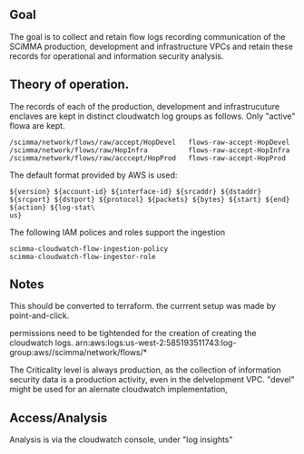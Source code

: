 Goal
----
The goal is to collect and retain flow logs recording communication of
the SCiMMA production, development and infrastructure VPCs and retain
these records for operational and information security analysis.


Theory of operation.
--------------------
The records of each of the production, development and infrastrucuture
enclaves are kept in distinct cloudwatch log groups as follows.
Only "active" flowa are kept. 

```
/scimma/network/flows/raw/accept/HopDevel   flows-raw-accept-HopDevel  
/scimma/network/flows/raw/HopInfra          flows-raw-accept-HopInfra
/scimma/network/flows/raw/acccept/HopProd   flows-raw-accept-HopProd

```

The default format provided by AWS is used:

```
${version} ${account-id} ${interface-id} ${srcaddr} ${dstaddr} ${srcport} ${dstport} ${protocol} ${packets} ${bytes} ${start} ${end} ${action} ${log-stat\
us}
```

The following IAM polices and roles support the ingestion
```
scimma-cloudwatch-flow-ingestion-policy
scimma-cloudwatch-flow-ingestor-role
```
Notes
-----

This should be converted to terraform. the currrent setup  was made by point-and-click.

permissions need to be tightended for the creation of creating the cloudwatch logs. 
arn:aws:logs:us-west-2:585193511743:log-group:aws//scimma/network/flows/*

The Criticality level is always production, as the collection of 
information security data is a production activity, even in the
delvelopment VPC. "devel" might be used for an alernate cloudwatch
implementation,


Access/Analysis
---------------

Analysis is via the cloudwatch console, under "log insights"

